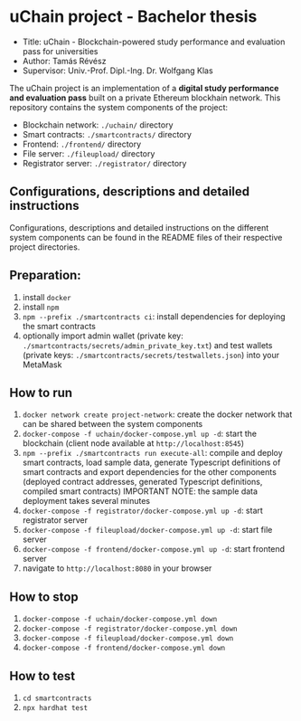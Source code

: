 # uChain project - Bachelor thesis

-   Title: uChain - Blockchain-powered study performance and evaluation pass for universities
-   Author: Tamás Révész
-   Supervisor: Univ.-Prof. Dipl.-Ing. Dr. Wolfgang Klas

The uChain project is an implementation of a **digital study performance and evaluation pass** built on a private Ethereum blockhain network.
This repository contains the system components of the project:

-   Blockchain network: `./uchain/` directory
-   Smart contracts: `./smartcontracts/` directory
-   Frontend: `./frontend/` directory
-   File server: `./fileupload/` directory
-   Registrator server: `./registrator/` directory

## Configurations, descriptions and detailed instructions

Configurations, descriptions and detailed instructions on the different system components can be found in the README files of their respective project directories.

## Preparation:

1. install `docker`
2. install `npm`
3. `npm --prefix ./smartcontracts ci`: install dependencies for deploying the smart contracts
4. optionally import admin wallet (private key: `./smartcontracts/secrets/admin_private_key.txt`) and test wallets (private keys: `./smartcontracts/secrets/testwallets.json`) into your MetaMask

## How to run

1. `docker network create project-network`: create the docker network that can be shared between the system components
2. `docker-compose -f uchain/docker-compose.yml up -d`: start the blockchain (client node available at `http://localhost:8545`)
3. `npm --prefix ./smartcontracts run execute-all`: compile and deploy smart contracts, load sample data, generate Typescript definitions of smart contracts and export dependencies for the other components (deployed contract addresses, generated Typescript definitions, compiled smart contracts)
   IMPORTANT NOTE: the sample data deployment takes several minutes
4. `docker-compose -f registrator/docker-compose.yml up -d`: start registrator server
5. `docker-compose -f fileupload/docker-compose.yml up -d`: start file server
6. `docker-compose -f frontend/docker-compose.yml up -d`: start frontend server
7. navigate to `http://localhost:8080` in your browser

## How to stop

1.  `docker-compose -f uchain/docker-compose.yml down`
2.  `docker-compose -f registrator/docker-compose.yml down`
3.  `docker-compose -f fileupload/docker-compose.yml down`
4.  `docker-compose -f frontend/docker-compose.yml down`

## How to test

1. `cd smartcontracts`
2. `npx hardhat test`
